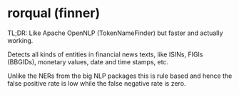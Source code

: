 rorqual (finner)
================

TL;DR: Like Apache OpenNLP (TokenNameFinder) but faster and actually working.

Detects all kinds of entities in financial news texts, like ISINs,
FIGIs (BBGIDs), monetary values, date and time stamps, etc.

Unlike the NERs from the big NLP packages this is rule based and hence
the false positive rate is low while the false negative rate is zero.
